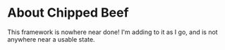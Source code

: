 # About Chipped Beef

This framework is nowhere near done! I'm adding to it as I go, and is not anywhere near a usable state.